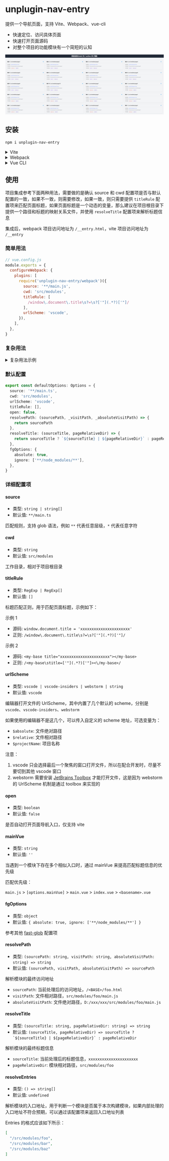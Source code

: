 <!-- markdownlint-disable MD033 -->
# unplugin-nav-entry

提供一个导航页面，支持 Vite、Webpack、vue-cli

+ 快速定位、访问具体页面
+ 快速打开页面源码
+ 对整个项目的功能模块有一个简短的认知

![2.png](./screenshorts/2.png)

## 安装

```bash
npm i unplugin-nav-entry
```

<details>
<summary>Vite</summary>

<br>

```ts
// vite.config.ts
import NavEntry from 'unplugin-nav-entry/vite'

export default defineConfig({
  plugins: [
    NavEntry({ /* options */ })
  ]
})
```

<br>

</details>

<details>
<summary>Webpack</summary>

<br>

```ts
// webpack.config.js
module.exports = {
  /* ... */
  plugins: [
    require('unplugin-nav-entry/webpack')({ /* options */ })
  ]
}
```

<br>

</details>

<details>
<summary>Vue CLI</summary>

<br>

```ts
// vue.config.js
module.exports = {
  configureWebpack: {
    plugins: [
      require('unplugin-nav-entry/webpack')({ /* options */ }),
    ],
  },
}
```

<br>

</details>

## 使用

项目集成参考下面两种用法，需要做的是确认 source 和 cwd 配置项是否与默认配置的一致，如果不一致，则需要修改，如果一致，则只需要提供 `titleRule` 配置项来匹配页面标题，如果页面标题是一个动态的变量，那么建议在项目根目录下提供一个路径和标题的映射关系文件，并使用 `resolveTitle` 配置项来解析标题信息

集成后，webpack 项目访问地址为 `/__entry.html`，vite 项目访问地址为 `/__entry`

### 简单用法

```js
// vue.config.js
module.exports = {
  configureWebpack: {
    plugins: [
      require('unplugin-nav-entry/webpack')({
        source: '**/main.js',
        cwd: 'src/modules',
        titleRule: [
          /window\.document\.title\s?=\s?['"](.*?)['"]/
        ],
        urlScheme: 'vscode',
      }),
    ],
  },
}
```

### 复杂用法

<details>
<summary>复杂用法示例</summary>

<br>

```ts
// vite.config.ts
import { readFileSync } from 'node:fs'
import NavEntry from 'unplugin-nav-entry/vite'

export default defineConfig({
  plugins: [
    NavEntry({
      source: '**/main.ts',
      cwd: 'src/modules',
      urlScheme: 'vscode',
      titleRule: [/document\.title\s?=\s?['"](.*?)['"]/],
      resolvePath: (sourcePath, file, absFile) => {
        const paths = sourcePath.split('/').filter(Boolean)
        return `/${[paths[0], 'src/template', ...paths.slice(1)].join('/')}`
      },
      resolveTitle: (sourceTitle, pageRelativeDir) => {
        if (sourceTitle)
          return `${sourceTitle} | ${pageRelativeDir}`
        const p = `${pageRelativeDir.replace('src/modules', 'src/template')}.html`
        const html = readFileSync(p, 'utf-8')
        const match = html.match(/<title>(.*?)<\/title>/)
        if (match) {
          const t = match[1]
          return t ? `${t} | ${pageRelativeDir}` : pageRelativeDir
        }
        return pageRelativeDir
      }
    }),
  ],
})
```

<br>

</details>

### 默认配置

```ts
export const defaultOptions: Options = {
  source: '**/main.ts',
  cwd: 'src/modules',
  urlScheme: 'vscode',
  titleRule: [],
  open: false,
  resolvePath: (sourcePath, _visitPath, _absoluteVisitPath) => {
    return sourcePath
  },
  resolveTitle: (sourceTitle, pageRelativeDir) => {
    return sourceTitle ? `${sourceTitle} | ${pageRelativeDir}` : pageRelativeDir
  },
  fgOptions: {
    absolute: true,
    ignore: ['**/node_modules/**'],
  },
}
```

### 详细配置项

#### source

+ 类型: `string | string[]`
+ 默认值: `**/main.ts`

匹配规则，支持 glob 语法，例如 `**` 代表任意层级，`*` 代表任意字符

#### cwd

+ 类型: `string`
+ 默认值: `src/modules`

工作目录，相对于项目根目录

#### titleRule

+ 类型: `RegExp | RegExp[]`
+ 默认值: `[]`

标题匹配正则，用于匹配页面标题，示例如下：

示例 1

+ 源码: `window.document.title = 'xxxxxxxxxxxxxxxxxxxxxx'`
+ 正则: `/window\.document\.title\s?=\s?['"](.*?)['"]/`

示例 2

+ 源码: `<my-base title="xxxxxxxxxxxxxxxxxxxxxx"></my-base>`
+ 正则: `/<my-base\stitle=['"](.*?)['"]><\/my-base>/`

#### urlScheme

+ 类型: `vscode | vscode-insiders | webstorm | string`
+ 默认值: `vscode`

编辑器打开文件的 UrlScheme，其中内置了几个默认的 scheme，分别是 `vscode`、`vscode-insiders`、`webstorm`

如果使用的编辑器不是这几个，可以传入自定义的 scheme 地址，可选变量为：

+ `$absolute`: 文件绝对路径
+ `$relative`: 文件相对路径
+ `$projectName`: 项目名称

注意：

1. vscode 只会选择最后一个聚焦的窗口打开文件，所以在配合开发时，尽量不要切到其他 vscode 窗口
2. webstorm 需要安装 [JetBrains Toolbox](https://www.jetbrains.com/zh-cn/toolbox-app/) 才能打开文件，这是因为 webstorm 的 UrlScheme 机制是通过 toolbox 来实现的

#### open

+ 类型: `boolean`
+ 默认值: `false`

是否自动打开页面导航入口，仅支持 vite

#### mainVue

+ 类型: `string`
+ 默认值: `''`

当遇到一个模块下存在多个相似入口时，通过 mainVue 来提高匹配标题信息的优先级

匹配优先级：

`main.js` > `[options.mainVue]` > `main.vue` > `index.vue` > `<basename>.vue`

#### fgOptions

+ 类型: `object`
+ 默认值: `{ absolute: true, ignore: ['**/node_modules/**'] }`

参考其他 [fast-glob](https://github.com/mrmlnc/fast-glob?tab=readme-ov-file#options-3) 配置项

#### resolvePath

+ 类型: `(sourcePath: string, visitPath: string, absoluteVisitPath: string) => string`
+ 默认值: `(sourcePath, visitPath, absoluteVisitPath) => sourcePath`

解析模块的最终访问地址

+ `sourcePath`: 当前处理后的访问地址，`/<BASE>/foo.html`
+ `visitPath`: 文件相对路径，`src/modules/foo/main.js`
+ `absoluteVisitPath`: 文件绝对路径，`D:/xxx/xxx/src/modules/foo/main.js`

#### resolveTitle

+ 类型: `(sourceTitle: string, pageRelativeDir: string) => string`
+ 默认值: ```(sourceTitle, pageRelativeDir) => sourceTitle ? `${sourceTitle} | ${pageRelativeDir}` : pageRelativeDir```

解析模块的最终标题信息

+ `sourceTitle`: 当前处理后的标题信息，`xxxxxxxxxxxxxxxxxxxxxx`
+ `pageRelativeDir`: 模块相对路径，`src/modules/foo`

#### resolveEntries

+ 类型: `() => string[]`
+ 默认值: `undefined`

解析模块的入口地址，用于判断一个模块是否属于本次构建模块，如果内部处理的入口地址不符合预期，可以通过该配置项来返回入口地址列表

Entries 的格式应该如下所示：

```json
[
  "/src/modules/foo",
  "/src/modules/bar",
  "/src/modules/baz"
]
```
